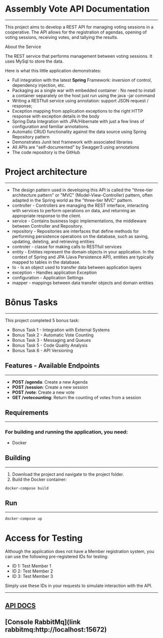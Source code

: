 # Assembly Vote API Documentation
___

This project aims to develop a REST API for managing voting sessions in a cooperative. The API allows for the registration of agendas, opening of voting sessions, receiving votes, and tallying the results.

About the Service

The REST service that performs management between voting sessions. It uses MySql to store the data.

Here is what this little application demonstrates:

* Full integration with the latest  **Spring** Framework: inversion of control, dependency injection, etc.
* Packaging as a single war with embedded container : No need to install a container separately on the host just run using the java -jar command
* Writing a RESTfull service using annotation: support JSON request / response;
* Exception mapping from application exceptions to the right HTTP response with exception details in the body
* Spring Data Integration with JPA/Hibernate with just a few lines of configuration and familiar annotations.
* Automatic CRUD functionality against the data source using Spring Repository pattern
* Demonstrates Junit test framework with associated libraries
* All APIs are "self-documented" by Swagger3 using annotations
* The code repository is the GitHub


# Project architecture

---
* The design pattern used in developing this API is called the "three-tier architecture pattern" or "MVC" (Model-View-Controller) pattern, often adapted in the Spring world as the "three-tier MVC" pattern.
* controller - Controllers are managing the REST interface, interacting with services to perform operations on data, and returning an appropriate response to the client.
* service - Contains business logic implementations, the middleware between Controller and Repository.
* repository - Repositories are interfaces that define methods for performing persistence operations on the database, such as saving, updating, deleting, and retrieving entities
* controler - classe for making calls to RESTfull services
* entity - Entities represent the domain objects in your application. In the context of Spring and JPA (Java Persistence API), entities are typically mapped to tables in the database.
* to - Is an object used to transfer data between application layers
* exception - Handles application Exception
* configuration - Application Settings
* mapper - mappings between data transfer objects and domain entities

# Bônus Tasks

---

This project completed 5 bonus task:

* Bonus Task 1 - Integration with External Systems
* Bonus Task 2 - Automatic Vote Counting
* Bonus Task 3 - Messaging and Queues
* Bonus Task 5 - Code Quality Analysis
* Bonus Task 6 - API Versioning


## Features - Available Endpoints
___

* **POST /agenda**: Create a new Agenda
* **POST /session**: Create a new session
* **POST /vote**: Create a new vote
* **GET /votecounting**: Return the counting of votes from a session

## Requirements
___

### For building and running the application, you need:
* Docker

## Building
___

1. Download the project and navigate to the project folder.
2. Build the Docker container:

``` docker-compose build ```

## Run

---
```docker-compose up ```


# Access for Testing
Although the application does not have a Member registration system, you can use the following pre-registered IDs for testing:

* ID 1: Test Member 1
* ID 2: Test Member 2
* ID 3: Test Member 3

Simply use these IDs in your requests to simulate interaction with the API.

---


## [API DOCS](http://localhost:8080/swagger-ui/index.html#/assembly-controller/findVoteCounting)

## [Console RabbitMq](link rabbitmq:http://localhost:15672)

